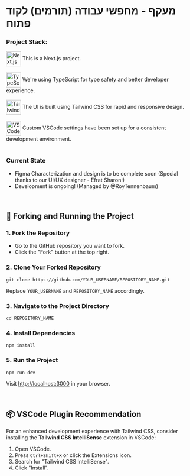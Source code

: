 # מעקף - מחפשי עבודה (תורמים) לקוד פתוח

### Project Stack:

<img src="https://raw.githubusercontent.com/gilbarbara/logos/c8749cfc4be0e67a266be0554282d73d967db910/logos/nextjs-icon.svg" width="40" height="40" align="center" alt="Next.js Logo"> This is a Next.js project.
</br></br>
<img src="https://www.typescriptlang.org/images/branding/logo-grouping.svg" width="40" height="40" align="center" alt="TypeScript Logo"> We're using TypeScript for type safety and better developer experience.
</br></br>
<img src="https://tailwindcss.com/_next/static/media/tailwindcss-mark.3c5441fc7a190fb1800d4a5c7f07ba4b1345a9c8.svg" width="40" height="40" align="center" alt="Tailwind CSS Logo"> The UI is built using Tailwind CSS for rapid and responsive design.
</br></br>
<img src="https://code.visualstudio.com/assets/images/code-stable.png" width="40" height="40" align="center" alt="VSCode Logo"> Custom VSCode settings have been set up for a consistent development environment.
</br></br>

### Current State
- Figma Characterization and design is to be complete soon (Special thanks to our UI/UX designer - Efrat Sharon!)
- Development is ongoing! (Managed by @RoyTennenbaum)
</br>

<h2>🚀 Forking and Running the Project</h2>

<h3>1. Fork the Repository</h3>
<ul>
    <li>Go to the GitHub repository you want to fork.</li>
    <li>Click the "Fork" button at the top right.</li>
</ul>

<h3>2. Clone Your Forked Repository</h3>
<pre><code>git clone https://github.com/YOUR_USERNAME/REPOSITORY_NAME.git</code></pre>
<p>Replace <code>YOUR_USERNAME</code> and <code>REPOSITORY_NAME</code> accordingly.</p>

<h3>3. Navigate to the Project Directory</h3>
<pre><code>cd REPOSITORY_NAME</code></pre>

<h3>4. Install Dependencies</h3>
<pre><code>npm install</code></pre>

<h3>5. Run the Project</h3>
<pre><code>npm run dev</code></pre>
<p>Visit <a href="http://localhost:3000">http://localhost:3000</a> in your browser.</p>
</br>

<h2>📦 VSCode Plugin Recommendation</h2>
<p>For an enhanced development experience with Tailwind CSS, consider installing the <strong>Tailwind CSS IntelliSense</strong> extension in VSCode:</p>
<ol>
    <li>Open VSCode.</li>
    <li>Press <code>Ctrl+Shift+X</code> or click the Extensions icon.</li>
    <li>Search for "Tailwind CSS IntelliSense".</li>
    <li>Click "Install".</li>
</ol>
